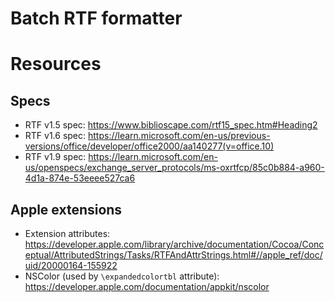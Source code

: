 # Batch RTF formatter

# Resources

## Specs
- RTF v1.5 spec: https://www.biblioscape.com/rtf15_spec.htm#Heading2
- RTF v1.6 spec: https://learn.microsoft.com/en-us/previous-versions/office/developer/office2000/aa140277(v=office.10)
- RTF v1.9 spec: https://learn.microsoft.com/en-us/openspecs/exchange_server_protocols/ms-oxrtfcp/85c0b884-a960-4d1a-874e-53eeee527ca6

## Apple extensions
- Extension attributes: https://developer.apple.com/library/archive/documentation/Cocoa/Conceptual/AttributedStrings/Tasks/RTFAndAttrStrings.html#//apple_ref/doc/uid/20000164-155922
- NSColor (used by `\expandedcolortbl` attribute): https://developer.apple.com/documentation/appkit/nscolor
